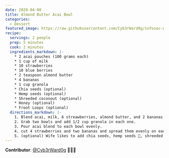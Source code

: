 ```yaml
---
date: 2020-04-08
title: Almond Butter Acai Bowl
categories:
  - Dessert
featured_image: https://raw.githubusercontent.com/Cyb3rWard0g/infosec-well-done/master/docs/images/posts/almond-butter-acai-bowl.jpg
recipe:
  servings: 2 people
  prep: 5 minutes
  cook: 2 minutes
  ingredients_markdown: |-
    * 2 acai pouches (100 grams each)
    * 1 cup of milk
    * 10 strawberries
    * 10 blue berries
    * 2 teaspoon almond butter
    * 4 bananas
    * 1 cup granola
    * Chia seeds (optional)
    * Hemp seeds (optional)
    * Shreeded coconout (optional)
    * Honey (optional)
    * Froot Loops (optional)
  directions_markdown: |-
    1. Blend acai, milk, 6 streawberries, almond butter, and 2 bananas for 1-2 minutes
    2. Grab two bowls and add 1/2 cup granola in each one.
    3. Pour acai blend to each bowl evenly.
    4. cut 4 strawberries and two bananas and spread them evenly on each bowl.
    5. (optional) Wife likes to add chia seeds, hemp seeds 🤮, shreeded coconout and honey to her bowl. I like to only add froot loops to mine 🤣.
---
```


**Contributor**: [@Cyb3rWard0g](https://twitter.com/Cyb3rWard0g) 🧑🏽‍🍳
